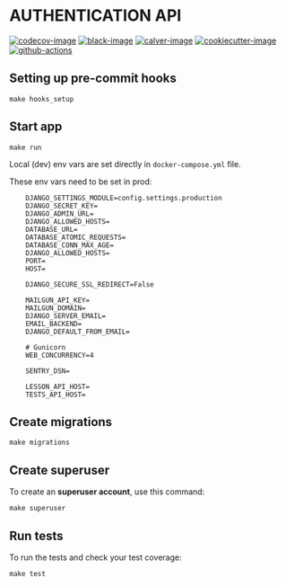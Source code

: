 # AUTHENTICATION API

[![codecov-image]][codecov]
[![black-image]][black]
[![calver-image]][calver]
[![cookiecutter-image]][cookiecutter]
[![github-actions]][github-status]


## Setting up pre-commit hooks

    make hooks_setup

## Start app

    make run

Local (dev) env vars are set directly in `docker-compose.yml` file.

These env vars need to be set in prod:
```
    DJANGO_SETTINGS_MODULE=config.settings.production
    DJANGO_SECRET_KEY=
    DJANGO_ADMIN_URL=
    DJANGO_ALLOWED_HOSTS=
    DATABASE_URL=
    DATABASE_ATOMIC_REQUESTS=
    DATABASE_CONN_MAX_AGE=
    DJANGO_ALLOWED_HOSTS=
    PORT=
    HOST=

    DJANGO_SECURE_SSL_REDIRECT=False

    MAILGUN_API_KEY=
    MAILGUN_DOMAIN=
    DJANGO_SERVER_EMAIL=
    EMAIL_BACKEND=
    DJANGO_DEFAULT_FROM_EMAIL=

    # Gunicorn
    WEB_CONCURRENCY=4

    SENTRY_DSN=

    LESSON_API_HOST=
    TESTS_API_HOST=
```

## Create migrations

    make migrations

## Create superuser

To create an **superuser account**, use this command:

    make superuser

## Run tests

To run the tests and check your test coverage:

    make test 


[github-actions]: https://github.com/monterail/montelearn/workflows/CD%20authentication-api/badge.svg
[github-status]: https://github.com/monterail/montelearn/actions

[codecov-image]: https://codecov.io/gh/monterail/montelearn/branch/master/graph/badge.svg?token=3MKHOIRYBY
[codecov]: https://codecov.io/gh/monterail/montelearn

[black-image]: https://img.shields.io/badge/code%20style-black-000000.svg
[black]: https://github.com/psf/black


[calver-image]: https://img.shields.io/badge/Versioning%20strategy-CalVer-5FBB1C.svg
[calver]: https://calver.org

[cookiecutter-image]: https://img.shields.io/badge/built%20with-Cookiecutter%20Django-ff69b4.svg
[cookiecutter]: https://github.com/monterail/auth
